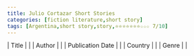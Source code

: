 ```yaml
---
title: Julio Cortazar Short Stories
categories: [fiction literature,short story]
tags: [Argentina,short story,story,⭐⭐⭐⭐⭐⭐⭐☆☆☆ 7/10]
---
```

| Title |  |
| Author |  |
| Publication Date |   |
| Country |  |
| Genre |   |
        